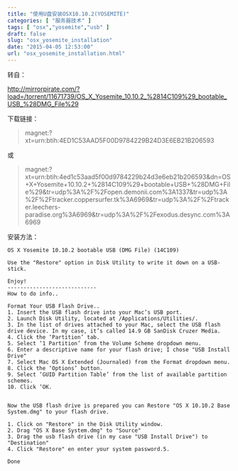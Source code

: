 ```yaml
---
title: "使用U盘安装OSX10.10.2(YOSEMITE)"
categories: [ "服务器技术" ]
tags: [ "osx","yosemite","usb" ]
draft: false
slug: "osx_yosemite_installation"
date: "2015-04-05 12:53:00"
url: "osx_yosemite_installation.html"
---
```


转自：

http://mirrorpirate.com/?load=/torrent/11671739/OS_X_Yosemite_10.10.2_%2814C109%29_bootable_USB_%28DMG_File%29


<!--more-->


下载链接：

> magnet:?xt=urn:btih:4ED1C53AAD5F00D9784229B24D3E6EB21B206593

或

> magnet:?xt=urn:btih:4ed1c53aad5f00d9784229b24d3e6eb21b206593&dn=OS+X+Yosemite+10.10.2+%2814C109%29+bootable+USB+%28DMG+File%29&tr=udp%3A%2F%2Fopen.demonii.com%3A1337&tr=udp%3A%2F%2Ftracker.coppersurfer.tk%3A6969&tr=udp%3A%2F%2Ftracker.leechers-paradise.org%3A6969&tr=udp%3A%2F%2Fexodus.desync.com%3A6969

安装方法：

```
OS X Yosemite 10.10.2 bootable USB (DMG File) (14C109)

Use the "Restore" option in Disk Utility to write it down on a USB-stick.

Enjoy!
----------------------------
How to do info..

Format Your USB Flash Drive..
1. Insert the USB flash drive into your Mac’s USB port.
2. Launch Disk Utility, located at /Applications/Utilities/.
3. In the list of drives attached to your Mac, select the USB flash drive device. In my case, it’s called 14.9 GB SanDisk Cruzer Media.
4. Click the ‘Partition’ tab.
5. Select ‘1 Partition’ from the Volume Scheme dropdown menu.
6. Enter a descriptive name for your flash drive; I chose "USB Install Drive"
7. Select Mac OS X Extended (Journaled) from the Format dropdown menu.
8. Click the ‘Options’ button.
9. Select ‘GUID Partition Table’ from the list of available partition schemes.
10. Click ‘OK.


Now the USB flash drive is prepared you can Restore "OS X 10.10.2 Base System.dmg" to your flash drive.

1. Click on "Restore" in the Disk Utility window.
2. Drag "OS X Base System.dmg" to "Source"
3. Drag the usb flash drive (in my case "USB Install Drive") to "Destination"
4. Click "Restore" en enter your system password.5.

Done
```